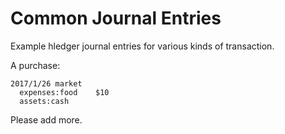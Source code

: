# Common Journal Entries

Example hledger journal entries for various kinds of transaction.
 
A purchase:
```journal
2017/1/26 market
  expenses:food    $10
  assets:cash
```

Please add more.